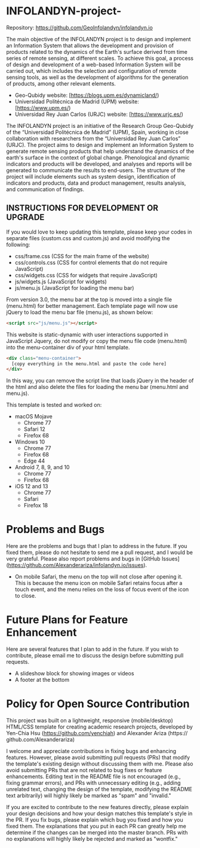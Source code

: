 # INFOLANDYN-project-
Repository: https://github.com/GeoInfolandyn/infolandyn.io

The main objective of the INFOLANDYN project is to design and implement an Information System that allows the development and provision of products related to the dynamics of the Earth's surface derived from time series of remote sensing, at different scales. To achieve this goal, a process of design and development of a web-based Information System will be carried out, which includes the selection and configuration of remote sensing tools, as well as the development of algorithms for the generation of products, among other relevant elements.


- Geo-Qubidy website: [https://blogs.upm.es/dynamicland/)
- Universidad Politécnica de Madrid (UPM) website: [https://www.upm.es/)
- Universidad Rey Juan Carlos (URJC) website: [https://www.urjc.es/)

The INFOLANDYN project is an initiative of the Research Group Geo-Qubidy of the “Universidad Politécnica de Madrid” (UPM), Spain, working in close collaboration with researchers from the “Universidad Rey Juan Carlos” (URJC).
The project aims to design and implement an Information System to generate remote sensing products that help understand the dynamics of the earth's surface in the context of global change. Phenological and dynamic indicators and products will be developed, and analyses and reports will be generated to communicate the results to end-users. The structure of the project will include elements such as system design, identification of indicators and products, data and product management, results analysis, and communication of findings.

## INSTRUCTIONS FOR DEVELOPMENT OR UPGRADE
If you would love to keep updating this template, please keep your codes in separate files (custom.css and custom.js) and avoid modifying the following:
- css/frame.css (CSS for the main frame of the website)
- css/controls.css (CSS for control elements that do not require JavaScript)
- css/widgets.css (CSS for widgets that require JavaScript)
- js/widgets.js (JavaScript for widgets)
- js/menu.js (JavaScript for loading the menu bar)

From version 3.0, the menu bar at the top is moved into a single file (menu.html) for better management. Each template page will now use jQuery to load the menu bar file (menu.js), as shown below:
```html
<script src="js/menu.js"></script>
```
This website is static-dynamic with user interactions supported in JavaScript Jquery, do not modify or copy the menu file code (menu.html) into the menu-container div of your html template.
```html
<div class="menu-container">
  [copy everything in the menu.html and paste the code here]
</div>
```
In this way, you can remove the script line that loads jQuery in the header of the html and also delete the files for loading the menu bar (menu.html and menu.js).

This template is tested and worked on:
- macOS Mojave
  - Chrome 77
  - Safari 12
  - Firefox 68
- Windows 10
  - Chrome 77
  - Firefox 68
  - Edge 44
- Android 7, 8, 9, and 10
  - Chrome 77
  - Firefox 68
- iOS 12 and 13
  - Chrome 77
  - Safari
  - Firefox 18

# Problems and Bugs
Here are the problems and bugs that I plan to address in the future. If you fixed them, please do not hesitate to send me a pull request, and I would be very grateful. Please also report problems and bugs in [GitHub Issues] (https://github.com/Alexanderariza/infolandyn.io/issues).

- On mobile Safari, the menu on the top will not close after opening it. This is because the menu icon on mobile Safari retains focus after a touch event, and the menu relies on the loss of focus event of the icon to close.

# Future Plans for Feature Enhancement
Here are several features that I plan to add in the future. If you wish to contribute, please email me to discuss the design before submitting pull requests.

- A slideshow block for showing images or videos
- A footer at the bottom

# Policy for Open Source Contribution
This project was built on a lightweight, responsive (mobile/desktop) HTML/CSS template for creating academic research projects, developed by Yen-Chia Hsu (https://github.com/yenchiah) and Alexander Ariza (https:// github.com/Alexanderariza)

I welcome and appreciate contributions in fixing bugs and enhancing features. However, please avoid submitting pull requests (PRs) that modify the template's existing design without discussing them with me. Please also avoid submitting PRs that are not related to bug fixes or feature enhancements. Editing text in the README file is not encouraged (e.g., fixing grammar errors), and PRs with unnecessary editing (e.g., adding unrelated text, changing the design of the template, modifying the README text arbitrarily) will highly likely be marked as "spam" and "invalid."

If you are excited to contribute to the new features directly, please explain your design decisions and how your design matches this template's style in the PR. If you fix bugs, please explain which bug you fixed and how you fixed them. The explanations that you put in each PR can greatly help me determine if the changes can be merged into the master branch. PRs with no explanations will highly likely be rejected and marked as "wontfix."

